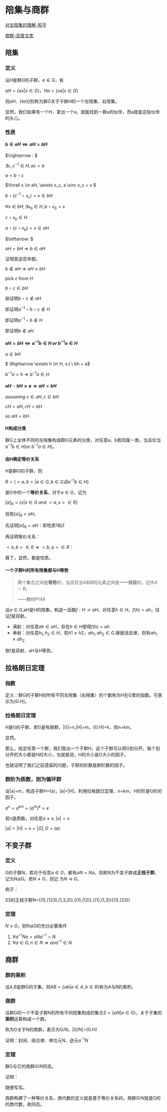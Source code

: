 # 陪集与商群

[对左陪集的理解-知乎](https://zhuanlan.zhihu.com/p/23886266)

[商群-百度文库](https://wenku.baidu.com/view/03c18ad4c950ad02de80d4d8d15abe23482f03af.html)

## 陪集

### 定义

设$H$是群$G$的子群，$a\in G$，有

$aH = \{ax| x\in G\}$，$Ha = \{xa| x \in G\}$

则$aH$、$Ha$分别称为群$G$关于子群$H$的一个左陪集、右陪集。

显然，我们如果有一个H，拿出一个a，就能找到一群a的伙伴，而a就是这些伙伴的头儿。

### 性质

#### $b \in aH \iff aH = bH$

$\rightarrow : $

$\exists c, c^{-1} \in H, ac = b$

$a = b \circ c$

$\forall x \in aH, \exists x_c, a \circ x_c = x $

$b \circ (c^{-1} \circ x_c) = x \in bH$

$\forall x \in bH, \exists x_b \in H, b \circ x_b = x$

$c \circ x_b \in H$

$a \circ (c \circ x_b) = x \in aH$

$\leftarrow: $

$aH = bH \Rightarrow b \in aH$

证明其逆否命题。

$b \notin aH \Rightarrow aH \neq bH$

pick $c$ from $H$

$b\circ c \in bH$

欲证明$b \circ c \notin aH$

即证明$a^{-1} \circ b \circ c \notin H$

即证明$a^{-1} \circ b \notin H$

即证明$b \notin aH$

#### $aH=bH \iff a^{-1}b\in H \ or\ b^{-1}a \in H$

$a\in bH$

$ \Rightarrow \exists h \in H, s.t.\ bh = a$

$b^{-1}a = h \Rightarrow b^{-1}a \in H$

#### $aH \cap bH \neq \emptyset \Rightarrow aH = bH$

$assuming\ c \in aH, c\in bH$

$cH = aH, cH = bH$

$so\ aH = bH$

#### H构成分类

群G上全体不同的左陪集构成群G元素的分类，对任意a，b若同属一类，当且仅当$a^{-1}b \in H(or\ b^{-1} a\in H)$。

#### 由H确定等价关系

H是群G的子群，则

$R=\{<a,b>|a\in G,b\in G且a^{-1}b\in H\}$

是G中的一个**等价关系**，对于$a\in G$，记为

$[a]_R=\{x|x\in G \ and\ <a,x>\in R\}$

则有$[a]_R=aH$。

先证明$[a]_R=aH$：即性质1和2

再证明等价关系：

$<a,b> \in R \Rightarrow <b,a> \in R$：

算了，显然，都是性质。

#### 一个子群H的所有陪集都与H等势

> 两个集合之间是**等势**的，当且仅当A和B的元素之间是**一一对应**的，记作$A \sim B$。
>
> ——教材P149

设$a\in G$,aH是H的陪集，构造一函数$f: H \rightarrow aH$，对任意$h \in H，f(h) = ah$，往证$f$是双射。

* 满射：对任意$ah \in aH$，存在$h \in H$使得$f(h)=ah$
* 单射：对任意$h_1, h_2 \in H$，若$h1 \neq h2$，$ah_1,ah_2 \in G$,根据消去律，则有$ah_1 \neq ah_2$

故f是双射，aH与H等势。

## 拉格朗日定理

### 指数

定义：群G的子群H的所有不同左陪集（右陪集）的个数称为H在G里的指数。可表示为(G:H)。

### 拉格朗日定理

H是G的子群，若G是有限群，|G|=n,|H|=m，(G:H)=k，则n=km。

显然。

那么，给定任意一个群，我们取出一个子群H，这个子群可以把G划分开，每个划分开的大小都是H的大小，也就是说，H的大小是G大小的因子。

也就证明了我们之前遗留的问题，子群的阶数是群阶数的因子。

### 群阶为质数，则为循环群

设|a|=m，构造子群H=(a)，|a|=|H|，利用拉格朗日定理，n=km，H的阶是G阶的因子。

$a^n = a^{km} = (a^m)^k = e$

若n是质数，对任意$a\neq e,|a|=n$

$|a|=|H|=n=|G|,G=(a)$

## 不变子群

### 定义

G的子群N，若对于任意$a\in G$，都有$aN=Na$，则称N为不变子群或**正规子群**。记为N⊴G。若$N\neq G$，则记
为$N ⊲ G$。

例子：

S3的正规子群N={(1),(123),(1,3,2)},{(1),(12)},{(1),(1,3)}{(1),(23)}

### 定理

$N\leq G$，则N⊴G的充分必要条件

1. $\forall a^{-1}Na = aNa^{-1} = N$
2. $\forall a \in G, n \in N \Rightarrow ana^{-1} \in N$

## 商群

### 群的乘积

设A,B是群G的子集，则$AB=\{ab|a\in A,b\in B\}$称为A与B的乘积。

### 商群

设群G的一个不变子群N的所有不同陪集构成的集合$S=\{aN|a\in G\}$，关于子集的**乘积**运算构成一个群。

称为G关于N的商群，表示为G/N。|G/N|=(G:H)

证明：封闭、结合律、单位元N、逆元$a^{-1}N$

### 定理

群G与它的商群$G/N$同态。

证明：

随便写写。

商群构建了一种等价关系，商代数的定义就是基于等价关系的，商群$G/N$就是G的的商代数，故同态。


